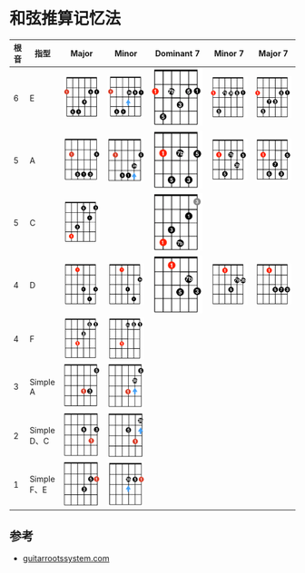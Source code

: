 # 和弦推算记忆法

| 根音 | 指型        | Major                            | Minor                            | Dominant 7                    | Minor 7                           | Major 7                           |
| ---- | ----------- | -------------------------------- | -------------------------------- | ----------------------------- | --------------------------------- | --------------------------------- |
| 6    | E           | ![](../images/c/6_major_p_e.png) | ![](../images/c/6_minor_p_e.png) | ![](../images/c/6_d7_p_e.png) | ![](../images/c/6_minor7_p_e.png) | ![](../images/c/6_major7_p_e.png) |
| 5    | A           | ![](../images/c/5_major_p_a.png) | ![](../images/c/5_minor_p_a.png) | ![](../images/c/5_d7_p_a.png) | ![](../images/c/5_minor7_p_a.png) | ![](../images/c/5_major7_p_a.png) |
| 5    | C           | ![](../images/c/5_major_p_c.png) |                                  | ![](../images/c/5_d7_p_c.png) |                                   |                                   |
| 4    | D           | ![](../images/c/4_major_p_d.png) | ![](../images/c/4_minor_p_d.png) | ![](../images/c/4_d7_p_d.png) | ![](../images/c/4_minor7_p_d.png) | ![](../images/c/4_major7_p_d.png) |
| 4    | F           | ![](../images/c/4_major_p_f.png) | ![](../images/c/4_minor_p_f.png) |                               |                                   |                                   |
| 3    | Simple A    | ![](../images/c/3_major.png)     | ![](../images/c/3_minor.png)     |                               |                                   |                                   |
| 2    | Simple D、C | ![](../images/c/2_major.png)     | ![](../images/c/2_minor.png)     |                               |                                   |                                   |
| 1    | Simple F、E | ![](../images/c/1_major.png)     | ![](../images/c/1_minor.png)     |                               |                                   |                                   |

## 参考
- [guitarrootssystem.com](http://guitarrootssystem.com/)

